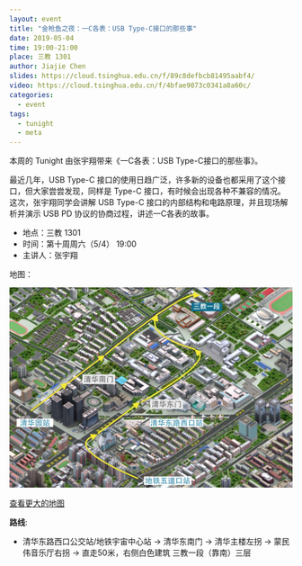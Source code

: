 ```yaml
---
layout: event
title: "金枪鱼之夜：一C各表：USB Type-C接口的那些事"
date: 2019-05-04
time: 19:00-21:00
place: 三教 1301
author: Jiajie Chen
slides: https://cloud.tsinghua.edu.cn/f/89c8defbcb81495aabf4/
video: https://cloud.tsinghua.edu.cn/f/4bfae9073c0341a8a60c/
categories:
  - event
tags:
  - tunight
  - meta
---
```


本周的 Tunight 由张宇翔带来《一C各表：USB Type-C接口的那些事》。

最近几年，USB Type-C 接口的使用日趋广泛，许多新的设备也都采用了这个接口，但大家尝尝发现，同样是 Type-C 接口，有时候会出现各种不兼容的情况。这次，张宇翔同学会讲解 USB Type-C 接口的内部结构和电路原理，并且现场解析并演示 USB PD 协议的协商过程，讲述一C各表的故事。

* 地点：三教 1301
* 时间：第十周周六（5/4） 19:00
* 主讲人：张宇翔

地图：

![](/assets/img/events/map_t3_sec1.jpg)

<a class="hidden-xs" href="https://www.openstreetmap.org/#map=17/40.00120/116.32246">查看更大的地图</a>

**路线**:

 - 清华东路西口公交站/地铁宇宙中心站 -> 清华东南门 -> 清华主楼左拐 ->  蒙民伟音乐厅右拐 -> 直走50米，右侧白色建筑 三教一段（靠南）三层
